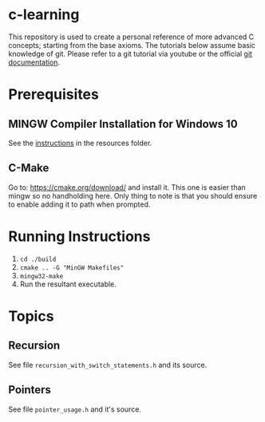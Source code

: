 # c-learning
This repository is used to create a personal reference of more advanced C concepts; starting from the base axioms. The tutorials below assume basic knowledge of git. Please refer to a git tutorial via youtube or the official [git documentation](https://docs.github.com/en/get-started/quickstart).

# Prerequisites
## MINGW Compiler Installation for Windows 10
See the [instructions](./resources/mingw_install.md) in the resources folder.

## C-Make
Go to: https://cmake.org/download/ and install it. This one is easier than mingw so no handholding here. Only thing to note is that you should ensure to enable adding it to path when prompted.

# Running Instructions
  1. `cd ./build`
  2. `cmake .. -G "MinGW Makefiles"`
  3. `mingw32-make`
  4. Run the resultant executable.

# Topics
## Recursion
See file `recursion_with_switch_statements.h` and its source.

## Pointers
See file `pointer_usage.h` and it's source.
